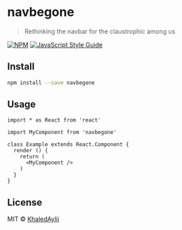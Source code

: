 # navbegone

> Rethinking the navbar for the claustrophic among us

[![NPM](https://img.shields.io/npm/v/navbegone.svg)](https://www.npmjs.com/package/navbegone) [![JavaScript Style Guide](https://img.shields.io/badge/code_style-standard-brightgreen.svg)](https://standardjs.com)

## Install

```bash
npm install --save navbegone
```

## Usage

```tsx
import * as React from 'react'

import MyComponent from 'navbegone'

class Example extends React.Component {
  render () {
    return (
      <MyComponent />
    )
  }
}
```

## License

MIT © [KhaledAylii](https://github.com/KhaledAylii)